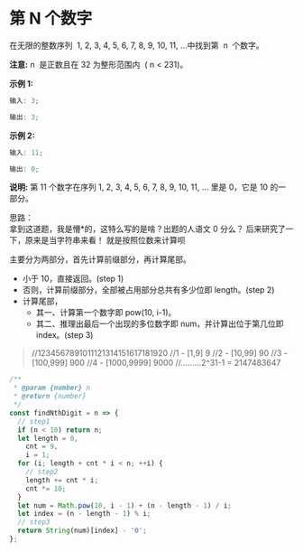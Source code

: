 # 第 N 个数字

在无限的整数序列  1, 2, 3, 4, 5, 6, 7, 8, 9, 10, 11, ...中找到第  n  个数字。

**注意:**
n  是正数且在 32 为整形范围内  ( n < 231)。

**示例 1:**

```js
输入: 3;

输出: 3;
```

**示例 2:**

```js
输入: 11;

输出: 0;
```

**说明:**
第 11 个数字在序列 1, 2, 3, 4, 5, 6, 7, 8, 9, 10, 11, ... 里是 0，它是 10 的一部分。

思路：  
拿到这道题，我是懵\*的，这特么写的是啥？出题的人语文 0 分么？
后来研究了一下，原来是当字符串来看！
就是按照位数来计算呗

主要分为两部分，首先计算前缀部分，再计算尾部。

- 小于 10，直接返回。(step 1)
- 否则，计算前缀部分，全部被占用部分总共有多少位即 length。(step 2)
- 计算尾部，
  - 其一、计算第一个数字即 pow(10, i-1)。
  - 其二、推理出最后一个出现的多位数字即 num，并计算出位于第几位即 index。(step 3)

> //1234567891011121314151617181920
> //1 - [1,9] 9
> //2 - [10,99] 90
> //3 - [100,999] 900
> //4 - [1000,9999] 9000
> //.........2^31-1 = 2147483647

```js
/**
 * @param {number} n
 * @return {number}
 */
const findNthDigit = n => {
  // step1
  if (n < 10) return n;
  let length = 0,
    cnt = 9,
    i = 1;
  for (i; length + cnt * i < n; ++i) {
    // step2
    length += cnt * i;
    cnt *= 10;
  }
  let num = Math.pow(10, i - 1) + (n - length - 1) / i;
  let index = (n - length - 1) % i;
  // step3
  return String(num)[index] - '0';
};
```
